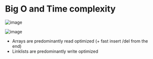 # Big O and Time complexity
![image](https://github.com/trohit/ik/assets/466385/fb584d8d-05b5-40cb-9bfe-656cb135c9f1)


![image](https://github.com/trohit/ik/assets/466385/3477bdab-9637-44ba-8258-8d3c73dcafec)

* Arrays are predominantly read optimized (+ fast insert /del from the end)
* Linklists are predominantly write optimized
